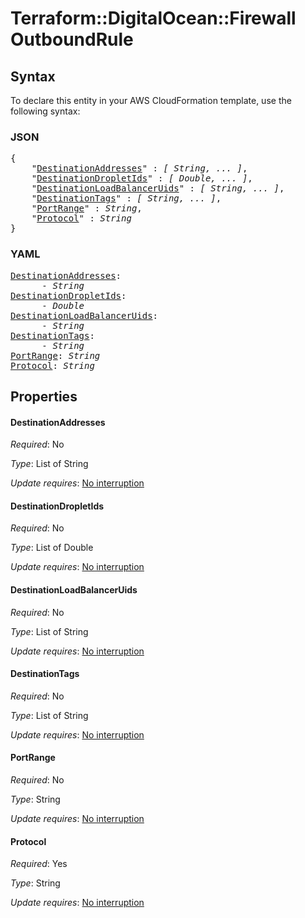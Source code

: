 # Terraform::DigitalOcean::Firewall OutboundRule

## Syntax

To declare this entity in your AWS CloudFormation template, use the following syntax:

### JSON

<pre>
{
    "<a href="#destinationaddresses" title="DestinationAddresses">DestinationAddresses</a>" : <i>[ String, ... ]</i>,
    "<a href="#destinationdropletids" title="DestinationDropletIds">DestinationDropletIds</a>" : <i>[ Double, ... ]</i>,
    "<a href="#destinationloadbalanceruids" title="DestinationLoadBalancerUids">DestinationLoadBalancerUids</a>" : <i>[ String, ... ]</i>,
    "<a href="#destinationtags" title="DestinationTags">DestinationTags</a>" : <i>[ String, ... ]</i>,
    "<a href="#portrange" title="PortRange">PortRange</a>" : <i>String</i>,
    "<a href="#protocol" title="Protocol">Protocol</a>" : <i>String</i>
}
</pre>

### YAML

<pre>
<a href="#destinationaddresses" title="DestinationAddresses">DestinationAddresses</a>: <i>
      - String</i>
<a href="#destinationdropletids" title="DestinationDropletIds">DestinationDropletIds</a>: <i>
      - Double</i>
<a href="#destinationloadbalanceruids" title="DestinationLoadBalancerUids">DestinationLoadBalancerUids</a>: <i>
      - String</i>
<a href="#destinationtags" title="DestinationTags">DestinationTags</a>: <i>
      - String</i>
<a href="#portrange" title="PortRange">PortRange</a>: <i>String</i>
<a href="#protocol" title="Protocol">Protocol</a>: <i>String</i>
</pre>

## Properties

#### DestinationAddresses

_Required_: No

_Type_: List of String

_Update requires_: [No interruption](https://docs.aws.amazon.com/AWSCloudFormation/latest/UserGuide/using-cfn-updating-stacks-update-behaviors.html#update-no-interrupt)

#### DestinationDropletIds

_Required_: No

_Type_: List of Double

_Update requires_: [No interruption](https://docs.aws.amazon.com/AWSCloudFormation/latest/UserGuide/using-cfn-updating-stacks-update-behaviors.html#update-no-interrupt)

#### DestinationLoadBalancerUids

_Required_: No

_Type_: List of String

_Update requires_: [No interruption](https://docs.aws.amazon.com/AWSCloudFormation/latest/UserGuide/using-cfn-updating-stacks-update-behaviors.html#update-no-interrupt)

#### DestinationTags

_Required_: No

_Type_: List of String

_Update requires_: [No interruption](https://docs.aws.amazon.com/AWSCloudFormation/latest/UserGuide/using-cfn-updating-stacks-update-behaviors.html#update-no-interrupt)

#### PortRange

_Required_: No

_Type_: String

_Update requires_: [No interruption](https://docs.aws.amazon.com/AWSCloudFormation/latest/UserGuide/using-cfn-updating-stacks-update-behaviors.html#update-no-interrupt)

#### Protocol

_Required_: Yes

_Type_: String

_Update requires_: [No interruption](https://docs.aws.amazon.com/AWSCloudFormation/latest/UserGuide/using-cfn-updating-stacks-update-behaviors.html#update-no-interrupt)

